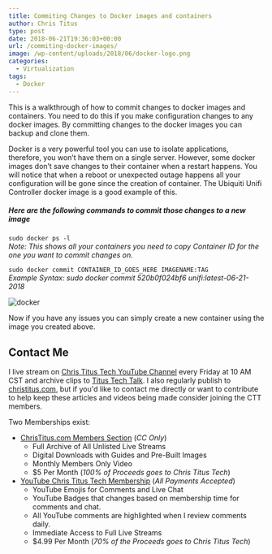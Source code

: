 ```yaml
---
title: Commiting Changes to Docker images and containers
author: Chris Titus
type: post
date: 2018-06-21T19:36:03+00:00
url: /commiting-docker-images/
image: /wp-content/uploads/2018/06/docker-logo.png
categories:
  - Virtualization
tags:
  - Docker
---
```

This is a walkthrough of how to commit changes to docker images and containers. You need to do this if you make configuration changes to any docker images. By committing changes to the docker images you can backup and clone them.<!--more-->

Docker is a very powerful tool you can use to isolate applications, therefore, you won&#8217;t have them on a single server. However, some docker images don&#8217;t save changes to their container when a restart happens. You will notice that when a reboot or unexpected outage happens all your configuration will be gone since the creation of container. The Ubiquiti Unifi Controller docker image is a good example of this.

##### Here are the following commands to commit those changes to a new image

`sudo docker ps -l`  
_Note: This shows all your containers you need to copy Container ID for the one you want to commit changes on._

`sudo docker commit CONTAINER_ID_GOES_HERE IMAGENAME:TAG`  
_Example Syntax: sudo docker commit 520b0f024bf6 unifi:latest-06-21-2018_
  
![docker](/wp-content/uploads/2018/06/docker.png)

Now if you have any issues you can simply create a new container using the image you created above.

## Contact Me

I live stream on [Chris Titus Tech YouTube Channel][1] every Friday at 10 AM CST and archive clips to [Titus Tech Talk][2]. I also regularly publish to [christitus.com][3], but if you'd like to contact me directly or want to contribute to help keep these articles and videos being made consider joining the CTT members. 

Two Memberships exist:
- [ChrisTitus.com Members Section][4] (_CC Only_)
  - Full Archive of All Unlisted Live Streams
  - Digital Downloads with Guides and Pre-Built Images
  - Monthly Members Only Video
  - $5 Per Month (_100% of Proceeds goes to Chris Titus Tech_)
- [YouTube Chris Titus Tech Membership][5] (_All Payments Accepted_)
  - YouTube Emojis for Comments and Live Chat
  - YouTube Badges that changes based on membership time for comments and chat.
  - All YouTube comments are highlighted when I review comments daily. 
  - Immediate Access to Full Live Streams
  - $4.99 Per Month (_70% of the Proceeds goes to Chris Titus Tech_)

 [1]: https://www.youtube.com/c/ChrisTitusTech
 [2]: https://www.youtube.com/c/ChrisTitusTechStreams
 [3]: https://christitus.com/
 [4]: https://portal.christitus.com
 [5]: https://links.christitus.com/join